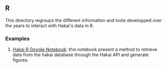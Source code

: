 ## R
This directory regroups the different information and tools developped over the years to interact with Hakai's data in R.

### Examples

1. [Hakai R Google Notebook](https://colab.research.google.com/github/HakaiInstitute/hakai-oceanography-data-demo/blob/main/r/get_hakai_r_api_data_demo.ipynb): this notebook present a method to retrieve data from the hakai database through the Hakai API and generate figures.